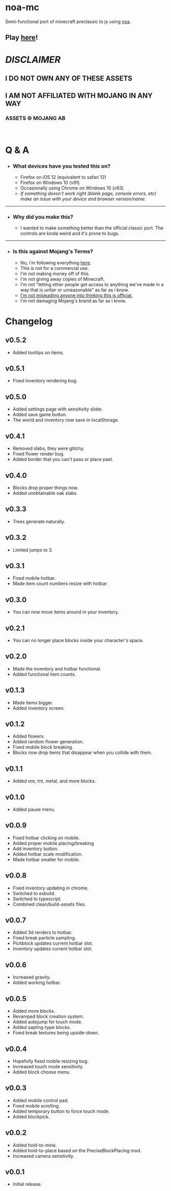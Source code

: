 # noa-mc

Semi-functional port of minecraft preclassic to js using [noa](https://github.com/fenomas/noa).

## Play [here](https://themeow.ml/noa-mc/noagame/build/)!

# **_DISCLAIMER_**

## I DO NOT OWN ANY OF THESE ASSETS

## I AM NOT AFFILIATED WITH MOJANG IN ANY WAY

### ASSETS &copy; MOJANG AB

<br>

# Q & A

- ### What devices have you tested this on?
  - Firefox on iOS 12 (equivalent to safari 12)
  - Firefox on Windows 10 (v91)
  - Occasionally using Chrome on Windows 10 (v93)
  - _If something doesn't work right (blank page, console errors, etc) make an issue with your device and browser version/name._

---

- ### Why did you make this?
  - I wanted to make something better than the official classic port. The controls are kinda weird and it's prone to bugs.

---

- ### Is this against Mojang's Terms?
  - No, i'm following everything [here](https://account.mojang.com/terms#brand).
  - This is not for a commercial use.
  - I'm not making money off of this.
  - I'm not giving away copies of Minecraft.
  - I'm not "letting other people get access to anything we've made in a way that is unfair or unreasonable" as far as i know.
  - [I'm not misleading anyone into thinking this is official.](#i-am-not-affiliated-with-mojang-in-any-way)
  - I'm not damaging Mojang's brand as far as i know.

# Changelog

## v0.5.2

- Added tooltips on items.

## v0.5.1

- Fixed inventory rendering bug.

## v0.5.0

- Added settings page with sensitivity slider.
- Added save game button.
- The world and inventory now save in localStorage.

## v0.4.1

- Removed slabs, they were glitchy.
- Fixed flower render bug.
- Added border that you can't pass or place past.

## v0.4.0

- Blocks drop proper things now.
- Added unobtainable oak slabs.

## v0.3.3

- Trees generate naturally.

## v0.3.2

- Limited jumps to 3.

## v0.3.1

- Fixed mobile hotbar.
- Made item count numbers resize with hotbar.

## v0.3.0

- You can now move items around in your inventory.

## v0.2.1

- You can no longer place blocks inside your character's space.

## v0.2.0

- Made the inventory and hotbar functional.
- Added functional item counts.

## v0.1.3

- Made items bigger.
- Added inventory screen.

## v0.1.2

- Added flowers.
- Added random flower generation.
- Fixed mobile block breaking.
- Blocks now drop items that disappear when you collide with them.

## v0.1.1

- Added ore, tnt, metal, and more blocks.

## v0.1.0

- Added pause menu.

## v0.0.9

- Fixed hotbar clicking on mobile.
- Added proper mobile placing/breaking
- Add inventory button.
- Added hotbar scale modification.
- Made hotbar smaller for mobile.

## v0.0.8

- Fixed inventory updating in chrome.
- Switched to esbuild.
- Switched to typescript.
- Combined clean/build-assets files.

## v0.0.7

- Added 3d renders to hotbar.
- Fixed break particle sampling.
- Pickblock updates current hotbar slot.
- Inventory updates current hotbar slot.

## v0.0.6

- Increased gravity.
- Added working hotbar.

## v0.0.5

- Added more blocks.
- Revamped block creation system.
- Added autojump for touch mode.
- Added sapling-type blocks.
- Fixed break textures being upside-down.

## v0.0.4

- Hopefully fixed mobile resizing bug.
- Increased touch mode sensitivity.
- Added block choose menu.

## v0.0.3

- Added mobile control pad.
- Fixed mobile scrolling.
- Added temporary button to force touch mode.
- Added blockpick.

## v0.0.2

- Added hold-to-mine.
- Added hold-to-place based on the PreciseBlockPlacing mod.
- Increased camera sensitivity.

## v0.0.1

- Initial release.
